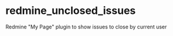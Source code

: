 redmine_unclosed_issues
=======================

Redmine "My Page" plugin to show issues to close by current user
